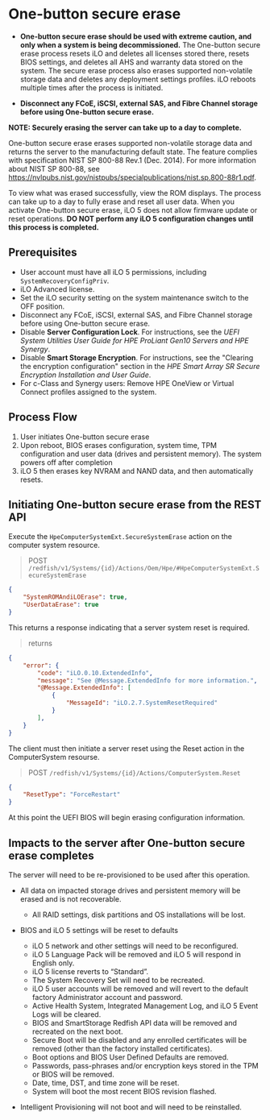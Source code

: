 # One-button secure erase

<aside class="warning">

* **One-button secure erase should be used with extreme caution, and only when a system is being decommissioned.** The One-button secure erase process resets iLO and deletes all licenses stored there, resets BIOS settings, and deletes all AHS and warranty data stored on the system. The secure erase process also erases supported non-volatile storage data and deletes any deployment settings profiles. iLO reboots multiple times after the process is initiated.

* **Disconnect any FCoE, iSCSI, external SAS, and Fibre Channel storage before using One-button secure erase.**

**NOTE: Securely erasing the server can take up to a day to complete.**

</aside>


One-button secure erase erases supported non-volatile storage data and returns the server to the
manufacturing default state. The feature complies with specification NIST SP 800-88 Rev.1 (Dec. 2014). For more information about NIST SP 800-88, see https://nvlpubs.nist.gov/nistpubs/specialpublications/nist.sp.800-88r1.pdf.

To view what was erased successfully, view the ROM displays. The process can take up to a day to fully erase and reset all user data.  When you activate One-button secure erase, iLO 5 does not allow firmware update or reset operations. **DO NOT perform any iLO 5 configuration changes until this process is completed.**

## Prerequisites
* User account must have all iLO 5 permissions, including `SystemRecoveryConfigPriv`.
* iLO Advanced license.
* Set the iLO security setting on the system maintenance switch to the OFF position.
* Disconnect any FCoE, iSCSI, external SAS, and Fibre Channel storage before using One-button secure erase.
* Disable **Server Configuration Lock**.  For instructions, see the *UEFI System Utilities User Guide for HPE ProLiant Gen10 Servers and HPE Synergy*.
* Disable **Smart Storage Encryption**.  For instructions, see the "Clearing the encryption configuration" section in the *HPE Smart Array SR Secure Encryption Installation and User Guide*.
* For c-Class and Synergy users:  Remove HPE OneView or Virtual Connect profiles assigned to the system.


## Process Flow

1. User initiates One-button secure erase
2. Upon reboot, BIOS erases configuration, system time, TPM configuration and user data (drives and persistent memory).  The system powers off after completion
3. iLO 5 then erases key NVRAM and NAND data, and then automatically resets.

## Initiating One-button secure erase from the REST API

Execute the `HpeComputerSystemExt.SecureSystemErase` action on the computer system resource.

> POST `/redfish/v1/Systems/{id}/Actions/Oem/Hpe/#HpeComputerSystemExt.SecureSystemErase`

```json
{
    "SystemROMAndiLOErase": true,
    "UserDataErase": true
}
```

This returns a response indicating that a server system reset is required.

> returns

```json
{
    "error": {
        "code": "iLO.0.10.ExtendedInfo",
        "message": "See @Message.ExtendedInfo for more information.",
        "@Message.ExtendedInfo": [
            {
                "MessageId": "iLO.2.7.SystemResetRequired"
            }
        ],
    }
}
```

The client must then initiate a server reset using the Reset action in the ComputerSystem resourse.

> POST `/redfish/v1/Systems/{id}/Actions/ComputerSystem.Reset`

```json
{
    "ResetType": "ForceRestart"
}
```
At this point the UEFI BIOS will begin erasing configuration information.

## Impacts to the server after One-button secure erase completes

The server will need to be re-provisioned to be used after this operation.

* All data on impacted storage drives and persistent memory will be erased and is not recoverable.
  * All RAID settings, disk partitions and OS installations will be lost.

* BIOS and iLO 5 settings will be reset to defaults
  * iLO 5 network and other settings will need to be reconfigured.
  * iLO 5 Language Pack will be removed and iLO 5 will respond in English only.
  * iLO 5 license reverts to “Standard”.
  * The System Recovery Set will need to be recreated.
  * iLO 5 user accounts will be removed and will revert to the default factory Administrator account and password.
  * Active Health System, Integrated Management Log, and iLO 5 Event Logs will be cleared.
  * BIOS and SmartStorage Redfish API data will be removed and recreated on the next boot.
  * Secure Boot will be disabled and any enrolled certificates will be removed (other than the factory installed certificates).
  * Boot options and BIOS User Defined Defaults are removed.
  * Passwords, pass-phrases and/or encryption keys stored in the TPM or BIOS will be removed.
  * Date, time, DST, and time zone will be reset.
  * System will boot the most recent BIOS revision flashed.
* Intelligent Provisioning will not boot and will need to be reinstalled.
